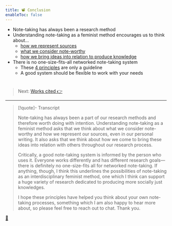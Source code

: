 ```yaml
---
title: 📽️ Conclusion
enableToc: false
---
```


* Note-taking has always been a research method
* Understanding note-taking as a feminist method encourages us to think about…
  * [how we represent sources](!3%20Note-taking%20is%20rarely%20considered%20a%20method.md)
  * [what we consider note-worthy](!4%20Feminist%20concerns%20with%20representation.md)
  * [how we bring ideas into relation to produce knowledge](!5%20Information%20organization%20shapes%20knowledge%20production.md)
* There is no one-size-fits-all networked note-taking system
  * These [4 principles](!8%204%20Principles%20of%20a%20feminist%20networked%20note-taking%20system.md) are only a guideline
  * A good system should be flexible to work with your needs

# 

 > 
 > Next: [Works cited  👉](Works%20cited.md)

---

 > 
 > \[!quote\]- Transcript
 > 
 > Note-taking has always been a part of our research methods and therefore worth doing with intention. Understanding note-taking as a feminist method asks that we think about what we consider note-worthy and how we represent our sources, even in our personal writing. It also asks that we think about how we come to bring these ideas into relation with others throughout our research process.
 > 
 > Critically, a good note-taking system is informed by the person who uses it. Everyone works differently and has different research goals—there is definitely no one-size-fits all for networked note-taking. If anything, though, I think this underlines the possibilities of note-taking as an interdisciplinary feminist method, one which I think can support a huge variety of research dedicated to producing more socially just knowledges.
 > 
 > I hope these principles have helped you think about your own note-taking processes, something which I am also happy to hear more about, so please feel free to reach out to chat. Thank you.

[📖](@7%20Conclusion.md)
